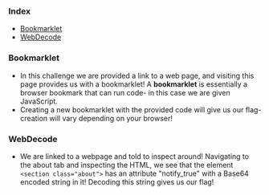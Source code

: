 ### Index
- [Bookmarklet](#bookmarklet)
- [WebDecode](#webdecode)

### Bookmarklet
- In this challenge we are provided a link to a web page, and visiting this page provides us with a bookmarklet! A **bookmarklet** is essentially a browser bookmark that can run code- in this case we are given JavaScript.
-  Creating a new bookmarklet with the provided code will give us our flag- creation will vary depending on your browser!

### WebDecode
- We are linked to a webpage and told to inspect around! Navigating to the about tab and inspecting the HTML, we see that the element `<section class="about">` has an attribute "notify_true" with a Base64 encoded string in it! Decoding this string gives us our flag!